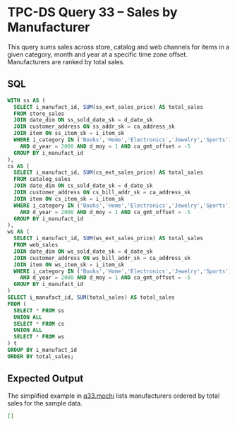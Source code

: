 # TPC-DS Query 33 – Sales by Manufacturer

This query sums sales across store, catalog and web channels for items in a given category, month and year at a specific time zone offset. Manufacturers are ranked by total sales.

## SQL
```sql
WITH ss AS (
  SELECT i_manufact_id, SUM(ss_ext_sales_price) AS total_sales
  FROM store_sales
  JOIN date_dim ON ss_sold_date_sk = d_date_sk
  JOIN customer_address ON ss_addr_sk = ca_address_sk
  JOIN item ON ss_item_sk = i_item_sk
  WHERE i_category IN ('Books','Home','Electronics','Jewelry','Sports')
    AND d_year = 2000 AND d_moy = 1 AND ca_gmt_offset = -5
  GROUP BY i_manufact_id
),
cs AS (
  SELECT i_manufact_id, SUM(cs_ext_sales_price) AS total_sales
  FROM catalog_sales
  JOIN date_dim ON cs_sold_date_sk = d_date_sk
  JOIN customer_address ON cs_bill_addr_sk = ca_address_sk
  JOIN item ON cs_item_sk = i_item_sk
  WHERE i_category IN ('Books','Home','Electronics','Jewelry','Sports')
    AND d_year = 2000 AND d_moy = 1 AND ca_gmt_offset = -5
  GROUP BY i_manufact_id
),
ws AS (
  SELECT i_manufact_id, SUM(ws_ext_sales_price) AS total_sales
  FROM web_sales
  JOIN date_dim ON ws_sold_date_sk = d_date_sk
  JOIN customer_address ON ws_bill_addr_sk = ca_address_sk
  JOIN item ON ws_item_sk = i_item_sk
  WHERE i_category IN ('Books','Home','Electronics','Jewelry','Sports')
    AND d_year = 2000 AND d_moy = 1 AND ca_gmt_offset = -5
  GROUP BY i_manufact_id
)
SELECT i_manufact_id, SUM(total_sales) AS total_sales
FROM (
  SELECT * FROM ss
  UNION ALL
  SELECT * FROM cs
  UNION ALL
  SELECT * FROM ws
) t
GROUP BY i_manufact_id
ORDER BY total_sales;
```

## Expected Output
The simplified example in [q33.mochi](./q33.mochi) lists manufacturers ordered by total sales for the sample data.
```json
[]
```
